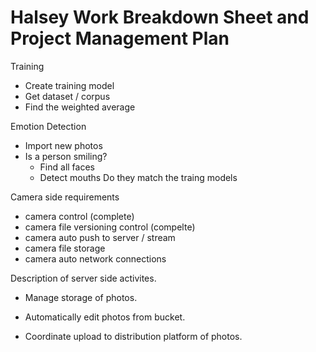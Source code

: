 Halsey Work Breakdown Sheet and Project Management Plan
=


Training
- Create training model
- Get dataset / corpus
- Find the weighted average

Emotion Detection
- Import new photos
- Is a person smiling?
    - Find all faces
    - Detect mouths
        Do they match the traing models
        

Camera side requirements
- camera control (complete)
- camera file versioning control (compelte)
- camera auto push to server / stream
- camera file storage
- camera auto network connections

Description of server side activites.

- Manage storage of photos.

- Automatically edit photos from bucket.

- Coordinate upload to distribution platform of photos.



